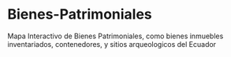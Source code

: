 # Bienes-Patrimoniales
Mapa Interactivo de Bienes Patrimoniales, como bienes inmuebles inventariados, contenedores, y sitios arqueologicos del Ecuador
